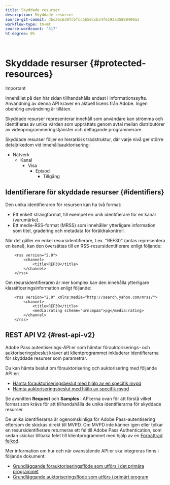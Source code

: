 ```yaml
---
title: Skyddade resurser
description: Skyddade resurser
source-git-commit: dbca6c630fcbfcc5b50ccb34f6193a35888490a3
workflow-type: tm+mt
source-wordcount: '317'
ht-degree: 0%

---
```


# Skyddade resurser {#protected-resources}

>[!IMPORTANT]
>
>Innehållet på den här sidan tillhandahålls endast i informationssyfte. Användning av denna API kräver en aktuell licens från Adobe. Ingen obehörig användning är tillåten.

Skyddade resurser representerar innehåll som användare kan strömma och identifieras av unika värden som upprättats genom avtal mellan distributörer av videoprogrammeringstjänster och deltagande programmerare.

Skyddade resurser följer en hierarkisk trädstruktur, där varje nivå ger större detaljrikedom vid innehållsauktorisering:

* Nätverk
   * Kanal
      * Visa
         * Episod
            * Tillgång

## Identifierare för skyddade resurser {#identifiers}

Den unika identifieraren för resursen kan ha två format:

* Ett enkelt strängformat, till exempel en unik identifierare för en kanal (varumärke).
* Ett medie-RSS-format (MRSS) som innehåller ytterligare information som titel, gradering och metadata för föräldrakontroll.

När det gäller en enkel resursidentifierare, t.ex. &quot;REF30&quot; (antas representera en kanal), kan den översättas till en RSS-resursidentifierare enligt följande:

```RSS
    <rss version="2.0"> 
        <channel>
            <title>REF30</title>
        </channel>
    </rss>
```

Om resursidentifieraren är mer komplex kan den innehålla ytterligare klassificeringsinformation enligt följande:

```RSS
    <rss version="2.0" xmlns:media="http://search.yahoo.com/mrss/"> 
        <channel>
            <title>REF30</title>
            <media:rating scheme="urn:mpaa">pg</media:rating>
        </channel>
    </rss>
```

## REST API V2 {#rest-api-v2}

Adobe Pass autentiserings-API:er som hämtar förauktoriserings- och auktoriseringsbeslut kräver att klientprogrammet inkluderar identifierarna för skyddade resurser som parametrar.

Du kan hämta beslut om förauktorisering och auktorisering med följande API:er:

* [Hämta förauktoriseringsbeslut med hjälp av en specifik mvpd](/help/authentication/integration-guide-programmers/rest-apis/rest-api-v2/apis/decisions-apis/rest-api-v2-decisions-apis-retrieve-preauthorization-decisions-using-specific-mvpd.md)
* [Hämta auktoriseringsbeslut med hjälp av specifik mvpd](/help/authentication/integration-guide-programmers/rest-apis/rest-api-v2/apis/decisions-apis/rest-api-v2-decisions-apis-retrieve-authorization-decisions-using-specific-mvpd.md)

Se avsnitten **Request** och **Samples** i API:erna ovan för att förstå vilket format som krävs för att tillhandahålla de unika identifierarna för skyddade resurser.

De unika identifierarna är ogenomskinliga för Adobe Pass-autentisering eftersom de skickas direkt till MVPD. Om MVPD inte känner igen eller tolkar en resursidentifierare returneras ett fel till Adobe Pass Authentication, som sedan skickar tillbaka felet till klientprogrammet med hjälp av en [Förbättrad felkod](/help/authentication/integration-guide-programmers/features-standard/error-reporting/enhanced-error-codes.md).

Mer information om hur och när ovanstående API:er ska integreras finns i följande dokument:

* [Grundläggande förauktoriseringsflöde som utförs i det primära programmet](/help/authentication/integration-guide-programmers/rest-apis/rest-api-v2/flows/basic-access-flows/rest-api-v2-basic-preauthorization-primary-application-flow.md)
* [Grundläggande auktoriseringsflöde som utförs i primärt program](/help/authentication/integration-guide-programmers/rest-apis/rest-api-v2/flows/basic-access-flows/rest-api-v2-basic-authorization-primary-application-flow.md)
